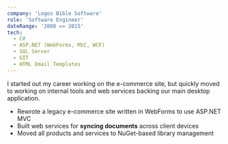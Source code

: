 ```yaml
---
company: 'Logos Bible Software'
role: 'Software Engineer'
dateRange: '2008 => 2015'
tech:
  - C#
  - ASP.NET (WebForms, MVC, WCF)
  - SQL Server
  - GIT
  - HTML Email Templates
---
```


I started out my career working on the e-commerce site, but quickly moved to working on internal tools and web services backing our main desktop application.

- Rewrote a legacy e-commerce site written in WebForms to use ASP.NET MVC
- Built web services for **syncing documents** across client devices
- Moved all products and services to NuGet-based library management
